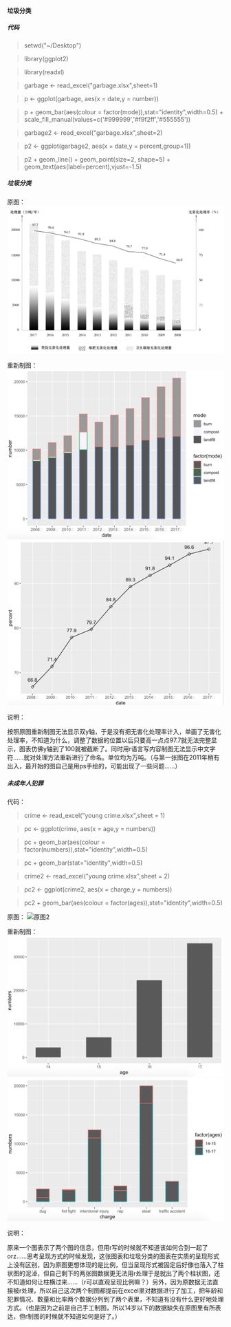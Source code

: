 #### 垃圾分类

##### 代码

> setwd("~/Desktop")

> library(ggplot2)

> library(readxl)

> garbage <- read_excel("garbage.xlsx",sheet=1)
                                                                                                 
> p <- ggplot(garbage, aes(x = date,y = number))

> p + geom_bar(aes(colour = factor(mode)),stat="identity",width=0.5) + scale_fill_manual(values=c('#999999','#f9f2ff','#555555'))

> garbage2 <- read_excel("garbage.xlsx",sheet=2)
                                                                                                 
> p2 <- ggplot(garbage2, aes(x = date,y = percent,group=1))

> p2 + geom_line() + geom_point(size=2, shape=5) + geom_text(aes(label=percent),vjust=-1.5)

##### 垃圾分类

原图：
![原图](https://github.com/renee-j/visualization/blob/master/garbage%20classification/WeChatb77706e407131678dbd9fe659ccd3d0c.png)

重新制图：
![R绘图](https://github.com/renee-j/visualization/blob/master/R绘图/WechatIMG5.png)
![R绘图](https://github.com/renee-j/visualization/blob/master/R绘图/折线.png)

说明：

按照原图重新制图无法显示双y轴，于是没有把无害化处理率计入，单画了无害化处理率，不知道为什么，调整了数据的位置以后只要高一点点97.7就无法完整显示，图表仿佛y轴到了100就被截断了。同时用r语言写内容制图无法显示中文字符……就对处理方法重新进行了命名。单位均为万吨。（与第一张图在2011年稍有出入，最开始的图自己是用ps手绘的，可能出现了一些问题……）

##### 未成年人犯罪

代码：

> crime <- read_excel("young crime.xlsx",sheet = 1)

> pc <- ggplot(crime, aes(x = age,y = numbers))

> pc + geom_bar(aes(colour = factor(numbers)),stat="identity",width=0.5)

> pc + geom_bar(stat="identity",width=0.5)

> crime2 <- read_excel("young crime.xlsx",sheet = 2)

> pc2 <- ggplot(crime2, aes(x = charge,y = numbers))

> pc2 + geom_bar(aes(colour = factor(ages)),stat="identity",width=0.5)

原图：
![原图2](https://github.com/renee-j/visualization/blob/master/young%20crime/图2.png)

重新制图：
![R绘图2](https://github.com/renee-j/visualization/blob/master/R绘图/年龄分布.png)
![R绘图3](https://github.com/renee-j/visualization/blob/master/R绘图/犯罪情况.png)

说明：

原来一个图表示了两个图的信息，但用r写的时候就不知道该如何合到一起了orz……思考呈现方式的时候发现，这张图表和垃圾分类的图表在实质的呈现形式上没有区别，因为原图更想体现的是比例，但当呈现形式被固定后好像也落入了柱状图的泥淖，但自己剩下的两张图数据更无法用r处理于是就出了两个柱状图，还不知道如何让柱横过来……（r可以直观呈现比例嘛？）另外，因为原数据无法直接被r处理，所以自己这次两个制图都提前在excel里对数据进行了加工，把年龄和犯罪情况、数量和比率两个数据分列到了两个表里，不知道有没有什么更好地处理方式。（也是因为之前是自己手工制图，所以14岁以下的数据缺失在原图里有所表达，但r制图的时候就不知道如何是好了。）
